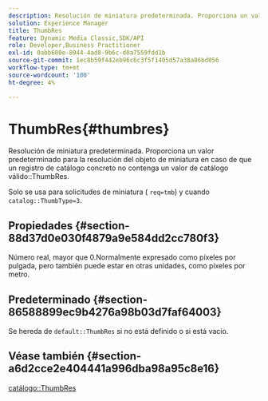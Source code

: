 ```yaml
---
description: Resolución de miniatura predeterminada. Proporciona un valor predeterminado para la resolución del objeto de miniatura en caso de que un registro de catálogo concreto no contenga un valor de catálogo ThumbRes válido.
solution: Experience Manager
title: ThumbRes
feature: Dynamic Media Classic,SDK/API
role: Developer,Business Practitioner
exl-id: 0abb680e-8944-4ad8-9b6c-d0a7559fdd1b
source-git-commit: 1ec8b59f442eb96c6c3f5f1405d57a38a86bd056
workflow-type: tm+mt
source-wordcount: '100'
ht-degree: 4%

---
```


# ThumbRes{#thumbres}

Resolución de miniatura predeterminada. Proporciona un valor predeterminado para la resolución del objeto de miniatura en caso de que un registro de catálogo concreto no contenga un valor de catálogo válido::ThumbRes.

Solo se usa para solicitudes de miniatura ( `req=tmb`) y cuando `catalog::ThumbType=3`.

## Propiedades {#section-88d37d0e030f4879a9e584dd2cc780f3}

Número real, mayor que 0.Normalmente expresado como píxeles por pulgada, pero también puede estar en otras unidades, como píxeles por metro.

## Predeterminado {#section-86588899ec9b4276a98b03d7faf64003}

Se hereda de `default::ThumbRes` si no está definido o si está vacío.

## Véase también {#section-a6d2cce2e404441a996dba98a95c8e16}

[catálogo::ThumbRes](../../../../../is-api/image-catalog/image-serving-api-ref/c-image-catalog-reference/c-image-svg-data-reference/c-image-data-reference/r-thumbres-cat.md#reference-eedb9991397347c3bed5bd0a785c4c69)

